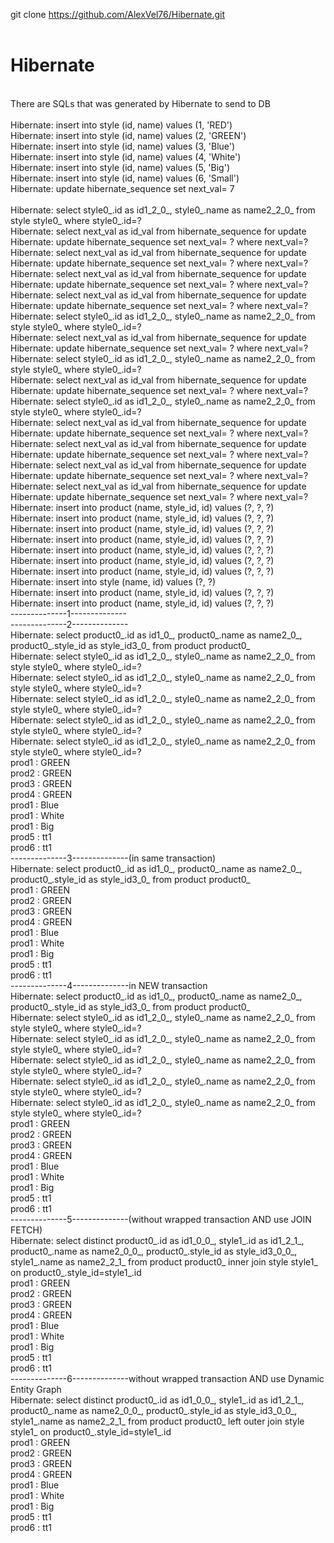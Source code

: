 git clone https://github.com/AlexVel76/Hibernate.git <br>
 <br>
# Hibernate <br>
 <br>
There are SQLs that was generated by Hibernate to send to DB <br>
 <br>
Hibernate: insert into style (id, name) values (1, 'RED') <br>
Hibernate: insert into style (id, name) values (2, 'GREEN') <br>
Hibernate: insert into style (id, name) values (3, 'Blue') <br>
Hibernate: insert into style (id, name) values (4, 'White') <br>
Hibernate: insert into style (id, name) values (5, 'Big') <br>
Hibernate: insert into style (id, name) values (6, 'Small') <br>
Hibernate: update hibernate_sequence set next_val= 7 <br>
 <br>
Hibernate: select style0_.id as id1_2_0_, style0_.name as name2_2_0_ from style style0_ where style0_.id=? <br>
Hibernate: select next_val as id_val from hibernate_sequence for update <br>
Hibernate: update hibernate_sequence set next_val= ? where next_val=? <br>
Hibernate: select next_val as id_val from hibernate_sequence for update <br>
Hibernate: update hibernate_sequence set next_val= ? where next_val=? <br>
Hibernate: select next_val as id_val from hibernate_sequence for update <br>
Hibernate: update hibernate_sequence set next_val= ? where next_val=? <br>
Hibernate: select next_val as id_val from hibernate_sequence for update <br>
Hibernate: update hibernate_sequence set next_val= ? where next_val=? <br>
Hibernate: select style0_.id as id1_2_0_, style0_.name as name2_2_0_ from style style0_ where style0_.id=? <br>
Hibernate: select next_val as id_val from hibernate_sequence for update <br>
Hibernate: update hibernate_sequence set next_val= ? where next_val=? <br>
Hibernate: select style0_.id as id1_2_0_, style0_.name as name2_2_0_ from style style0_ where style0_.id=? <br>
Hibernate: select next_val as id_val from hibernate_sequence for update <br>
Hibernate: update hibernate_sequence set next_val= ? where next_val=? <br>
Hibernate: select style0_.id as id1_2_0_, style0_.name as name2_2_0_ from style style0_ where style0_.id=? <br>
Hibernate: select next_val as id_val from hibernate_sequence for update <br>
Hibernate: update hibernate_sequence set next_val= ? where next_val=? <br>
Hibernate: select next_val as id_val from hibernate_sequence for update <br>
Hibernate: update hibernate_sequence set next_val= ? where next_val=? <br>
Hibernate: select next_val as id_val from hibernate_sequence for update <br>
Hibernate: update hibernate_sequence set next_val= ? where next_val=? <br>
Hibernate: select next_val as id_val from hibernate_sequence for update <br>
Hibernate: update hibernate_sequence set next_val= ? where next_val=? <br>
Hibernate: insert into product (name, style_id, id) values (?, ?, ?) <br>
Hibernate: insert into product (name, style_id, id) values (?, ?, ?) <br>
Hibernate: insert into product (name, style_id, id) values (?, ?, ?) <br>
Hibernate: insert into product (name, style_id, id) values (?, ?, ?) <br>
Hibernate: insert into product (name, style_id, id) values (?, ?, ?) <br>
Hibernate: insert into product (name, style_id, id) values (?, ?, ?) <br>
Hibernate: insert into product (name, style_id, id) values (?, ?, ?) <br>
Hibernate: insert into style (name, id) values (?, ?) <br>
Hibernate: insert into product (name, style_id, id) values (?, ?, ?) <br>
Hibernate: insert into product (name, style_id, id) values (?, ?, ?) <br>
--------------1-------------- <br>
--------------2-------------- <br>
Hibernate: select product0_.id as id1_0_, product0_.name as name2_0_, product0_.style_id as style_id3_0_ from product product0_ <br>
Hibernate: select style0_.id as id1_2_0_, style0_.name as name2_2_0_ from style style0_ where style0_.id=? <br>
Hibernate: select style0_.id as id1_2_0_, style0_.name as name2_2_0_ from style style0_ where style0_.id=? <br>
Hibernate: select style0_.id as id1_2_0_, style0_.name as name2_2_0_ from style style0_ where style0_.id=? <br>
Hibernate: select style0_.id as id1_2_0_, style0_.name as name2_2_0_ from style style0_ where style0_.id=? <br>
Hibernate: select style0_.id as id1_2_0_, style0_.name as name2_2_0_ from style style0_ where style0_.id=? <br>
prod1 : GREEN <br>
prod2 : GREEN <br>
prod3 : GREEN <br>
prod4 : GREEN <br>
prod1 : Blue <br>
prod1 : White <br>
prod1 : Big <br>
prod5 : tt1 <br>
prod6 : tt1 <br>
--------------3--------------(in same transaction) <br>
Hibernate: select product0_.id as id1_0_, product0_.name as name2_0_, product0_.style_id as style_id3_0_ from product product0_ <br>
prod1 : GREEN <br>
prod2 : GREEN <br>
prod3 : GREEN <br>
prod4 : GREEN <br>
prod1 : Blue <br>
prod1 : White <br>
prod1 : Big <br>
prod5 : tt1 <br>
prod6 : tt1 <br>
--------------4--------------in NEW transaction <br>
Hibernate: select product0_.id as id1_0_, product0_.name as name2_0_, product0_.style_id as style_id3_0_ from product product0_ <br>
Hibernate: select style0_.id as id1_2_0_, style0_.name as name2_2_0_ from style style0_ where style0_.id=? <br>
Hibernate: select style0_.id as id1_2_0_, style0_.name as name2_2_0_ from style style0_ where style0_.id=? <br>
Hibernate: select style0_.id as id1_2_0_, style0_.name as name2_2_0_ from style style0_ where style0_.id=? <br>
Hibernate: select style0_.id as id1_2_0_, style0_.name as name2_2_0_ from style style0_ where style0_.id=? <br>
Hibernate: select style0_.id as id1_2_0_, style0_.name as name2_2_0_ from style style0_ where style0_.id=? <br>
prod1 : GREEN <br>
prod2 : GREEN <br>
prod3 : GREEN <br>
prod4 : GREEN <br>
prod1 : Blue <br>
prod1 : White <br>
prod1 : Big <br>
prod5 : tt1 <br>
prod6 : tt1 <br>
--------------5--------------(without wrapped transaction AND use JOIN FETCH) <br>
Hibernate: select distinct product0_.id as id1_0_0_, style1_.id as id1_2_1_, product0_.name as name2_0_0_, product0_.style_id as style_id3_0_0_, style1_.name as name2_2_1_ from product product0_ inner join style style1_ on product0_.style_id=style1_.id <br>
prod1 : GREEN <br>
prod2 : GREEN <br>
prod3 : GREEN <br>
prod4 : GREEN <br>
prod1 : Blue <br>
prod1 : White <br>
prod1 : Big <br>
prod5 : tt1 <br>
prod6 : tt1 <br>
--------------6--------------without wrapped transaction AND use Dynamic Entity Graph <br>
Hibernate: select distinct product0_.id as id1_0_0_, style1_.id as id1_2_1_, product0_.name as name2_0_0_, product0_.style_id as style_id3_0_0_, style1_.name as name2_2_1_ from product product0_ left outer join style style1_ on product0_.style_id=style1_.id <br>
prod1 : GREEN <br>
prod2 : GREEN <br>
prod3 : GREEN <br>
prod4 : GREEN <br>
prod1 : Blue <br>
prod1 : White <br>
prod1 : Big <br>
prod5 : tt1 <br>
prod6 : tt1